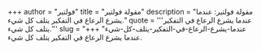 +++
author = "فولتير"
title = "مقولة فولتير"
description = "مقولة فولتير: عندما يشرع الرعاع في التفكير يتلف كل شيء."
quote = '''عندما يشرع الرعاع في التفكير يتلف كل شيء.'''
slug = "عندما-يشرع-الرعاع-في-التفكير-يتلف-كل-شيء"
+++
عندما يشرع الرعاع في التفكير يتلف كل شيء.
